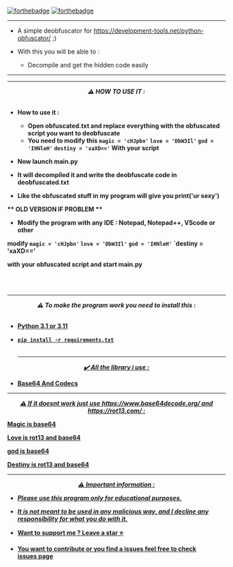
[![forthebadge](https://forthebadge.com/images/badges/made-with-python.svg)](https://forthebadge.com)
[![forthebadge](https://forthebadge.com/images/badges/built-with-love.svg)](https://forthebadge.com)


---
* A simple deobfuscator for https://development-tools.net/python-obfuscator/ ;)

* With this you will be able to :
  * Decompile and get the hidden code easily

-----
-----

<p align="center"><strong><i>⚠️ HOW TO USE IT :</i></strong</p>
<br><br>

* How to use it :
  * Open obfuscated.txt and replace everything with the obfuscated script you want to deobfuscate
  * You need to modify this 
  `magic = 'cHJpbn'`
`love = 'DbW3Il'`
`god = 'IHNleH'`
`destiny = 'xaXD=='`  With your script
 
 * Now launch main.py 
 
 * It will decompiled it and write the deobfuscate code in deobfuscated.txt
 
 * Like the obfuscated stuff in my program will give you print('ur sexy')
 
 
 ** OLD VERSION IF PROBLEM **
 
 * Modify the program with any IDE : Notepad, Notepad++, VScode or other
 
 modify
   `magic = 'cHJpbn'`
`love = 'DbW3Il'`
`god = 'IHNleH'`
`destiny = 'xaXD=='

with your  obfuscated script and start main.py
 
<br><br>
  
  -----

<p align="center"><strong><i>⚠️ To make the program work you need to install this :</i></strong</p>
<br><br>

* <a href="https://www.python.org/ftp/python/3.11.1/python-3.11.1-amd64.exe">Python 3.1 or 3.11

* `pip install -r requirements.txt`
<br><br>
  
  -----
<p align="center"><i>✔️ All the library i use :</i></p>

* Base64 And Codecs
---
<p align="center"><strong><i>⚠️ If it doesnt work just use https://www.base64decode.org/ and https://rot13.com/ :</i></strong</p>

Magic is base64

Love is rot13 and base64

god is base64

Destiny is rot13 and base64


---
<p align="center"><strong><i>⚠️ Important information :</i></strong</p>

* ***Please use this program only for educational purposes.***
* ***It is not meant to be used in any malicious way, and I decline any responsibility for what you do with it.***

* Want to support me ? Leave a star ⭐ 
* You want to contribute or you find a issues feel free to check <br/>[issues page](https://github.com/TheCuteOwl/development-tools-deobfuscator/issues)
